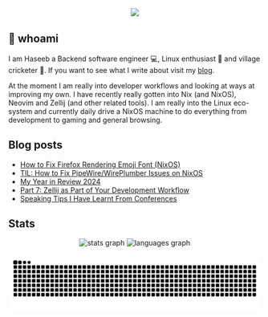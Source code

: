 <div align="center">
  <img height="150" src="https://gitlab.com/uploads/-/system/project/avatar/40020538/37decf44c034050aa85e287982dfc91d5841db78_1_.png"  />
</div>

## 👋 whoami

I am Haseeb a Backend software engineer 💻, Linux enthusiast 🐧 and village cricketer 🏏.
If you want to see what I write about visit my [blog](https://haseebmajid.dev/posts).

At the moment I am really into developer workflows and looking at ways at improving my own. I have recently really
gotten into Nix (and NixOS), Neovim and Zellij (and other related tools). I am really into the Linux eco-system
and currently daily drive a NixOS machine to do everything from development to gaming and general browsing.

## Blog posts
<!-- BLOG-POST-LIST:START -->
- [How to Fix Firefox Rendering Emoji Font &lpar;NixOS&rpar;](https://haseebmajid.dev/posts/2025-01-20-how-to-fix-firefox-rendering-emoji-font-black-bold-numbers-issue/)
- [TIL: How to Fix PipeWire/WirePlumber Issues on NixOS](https://haseebmajid.dev/posts/2025-01-15-til-how-to-fix-pipewire-wireplumber-issues-on-nixos/)
- [My Year in Review 2024](https://haseebmajid.dev/posts/2025-01-01-my-year-in-review-2024/)
- [Part 7: Zellij as Part of Your Development Workflow](https://haseebmajid.dev/posts/2024-12-18-part-7-zellij-as-part-of-your-development-workflow/)
- [Speaking Tips I Have Learnt From Conferences](https://haseebmajid.dev/posts/2024-12-15-speaking-tips-i-ve-learnt/)
<!-- BLOG-POST-LIST:END -->

## Stats

<div align="center">
  <img src="https://github-readme-stats.vercel.app/api?username=hmajid2301&hide_title=false&hide_rank=false&show_icons=true&include_all_commits=true&count_private=true&disable_animations=false&theme=dracula&locale=en&hide_border=false" height="150" alt="stats graph"  />
  <img src="https://github-readme-stats.vercel.app/api/top-langs?username=hmajid2301&locale=en&hide_title=false&layout=compact&card_width=320&langs_count=5&theme=dracula&hide_border=false" height="150" alt="languages graph"  />
</div>

<br clear="both">

<img src="https://raw.githubusercontent.com/hmajid2301/hmajid2301/output/snake.svg" alt="Snake animation" />

